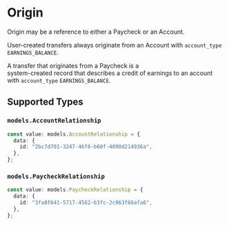 # Origin

Origin may be a reference to either a Paycheck or an Account.

User-created transfers always originate from an Account with `account_type` `EARNINGS_BALANCE`.

A transfer that originates from a Paycheck is a  
system-created record that describes a credit of earnings to an account with `account_type` `EARNINGS_BALANCE`.



## Supported Types

### `models.AccountRelationship`

```typescript
const value: models.AccountRelationship = {
  data: {
    id: "2bc7d781-3247-46f6-b60f-4090d214936a",
  },
};
```

### `models.PaycheckRelationship`

```typescript
const value: models.PaycheckRelationship = {
  data: {
    id: "3fa8f641-5717-4562-b3fc-2c963f66afa6",
  },
};
```

